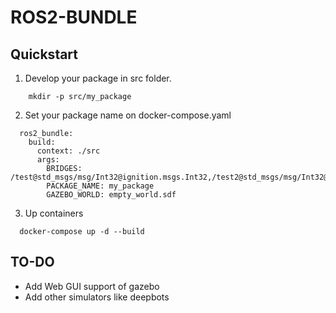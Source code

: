 # ROS2-BUNDLE


## Quickstart


1. Develop your package in src folder.
```
    mkdir -p src/my_package
```

2. Set your package name on docker-compose.yaml
```
  ros2_bundle:
    build:
      context: ./src
      args:
        BRIDGES: /test@std_msgs/msg/Int32@ignition.msgs.Int32,/test2@std_msgs/msg/Int32@ignition.msgs.Int32
        PACKAGE_NAME: my_package        
        GAZEBO_WORLD: empty_world.sdf
```

3. Up containers
```
  docker-compose up -d --build
```

## TO-DO

* Add Web GUI support of gazebo
* Add other simulators like deepbots